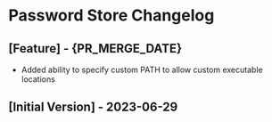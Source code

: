 # Password Store Changelog

## [Feature] - {PR_MERGE_DATE}

- Added ability to specify custom PATH to allow custom executable locations

## [Initial Version] - 2023-06-29
